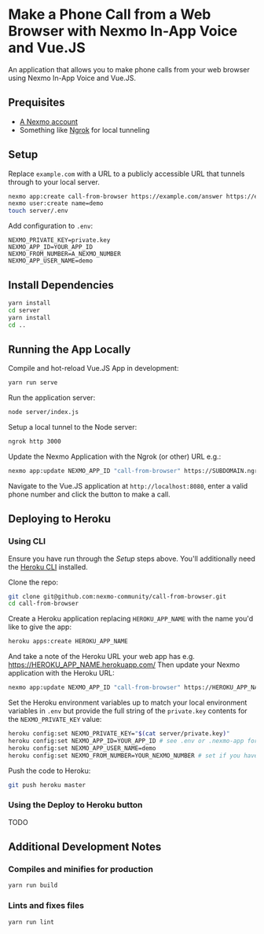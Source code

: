 # Make a Phone Call from a Web Browser with Nexmo In-App Voice and Vue.JS

An application that allows you to make phone calls from your web browser using Nexmo In-App Voice and Vue.JS.

## Prequisites

* [A Nexmo account](https://dashboard.nexmo.com/sign-up)
* Something like [Ngrok](https://www.nexmo.com/blog/2017/07/04/local-development-nexmo-ngrok-tunnel-dr) for local tunneling

## Setup

Replace `example.com` with a URL to a publicly accessible URL that tunnels through to your local server.

```sh
nexmo app:create call-from-browser https://example.com/answer https://example.com/event --keyfile=server/private.key
nexmo user:create name=demo
touch server/.env
```

Add configuration to `.env`:

```
NEXMO_PRIVATE_KEY=private.key
NEXMO_APP_ID=YOUR_APP_ID
NEXMO_FROM_NUMBER=A_NEXMO_NUMBER
NEXMO_APP_USER_NAME=demo
```

## Install Dependencies

```sh
yarn install
cd server
yarn install
cd ..
```

## Running the App Locally

Compile and hot-reload Vue.JS App in development:

```sh
yarn run serve
```

Run the application server:

```sh
node server/index.js
```

Setup a local tunnel to the Node server:

```sh
ngrok http 3000
```

Update the Nexmo Application with the Ngrok (or other) URL e.g.:

```sh
nexmo app:update NEXMO_APP_ID "call-from-browser" https://SUBDOMAIN.ngrok.io/answer https://SUBDOMAIN.ngrok.io/event
```

Navigate to the Vue.JS application at `http://localhost:8080`, enter a valid phone number and click the button to make a call.

## Deploying to Heroku

### Using CLI

Ensure you have run through the *Setup* steps above. You'll additionally need the [Heroku CLI](https://devcenter.heroku.com/categories/command-line) installed.

Clone the repo:

```sh
git clone git@github.com:nexmo-community/call-from-browser.git
cd call-from-browser
```

Create a Heroku application replacing `HEROKU_APP_NAME` with the name you'd like to give the app:

```sh
heroku apps:create HEROKU_APP_NAME
```

And take a note of the Heroku URL your web app has e.g. https://HEROKU_APP_NAME.herokuapp.com/ Then update your Nexmo application with the Heroku URL:

```sh
nexmo app:update NEXMO_APP_ID "call-from-browser" https://HEROKU_APP_NAME.herokuapp.com/answer https://HEROKU_APP_NAME.herokuapp.com/event
```

Set the Heroku environment variables up to match your local environment variables in `.env` but provide the full string of the `private.key` contents for the `NEXMO_PRIVATE_KEY` value:

```sh
heroku config:set NEXMO_PRIVATE_KEY="$(cat server/private.key)"
heroku config:set NEXMO_APP_ID=YOUR_APP_ID # see .env or .nexmo-app for value
heroku config:set NEXMO_APP_USER_NAME=demo
heroku config:set NEXMO_FROM_NUMBER=YOUR_NEXMO_NUMBER # set if you have a Nexmo Virtual Number
```

Push the code to Heroku:

```sh
git push heroku master
```

### Using the Deploy to Heroku button

TODO

## Additional Development Notes

### Compiles and minifies for production

```sh
yarn run build
```

### Lints and fixes files

```sh
yarn run lint
```
